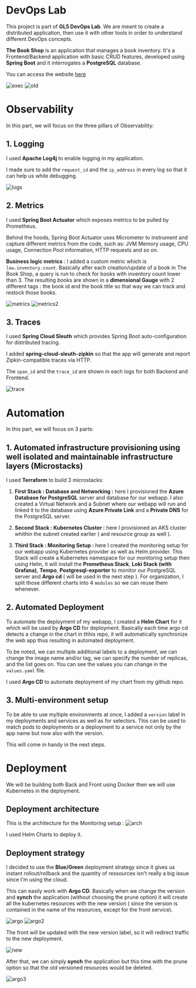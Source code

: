 # DevOps Lab

This project is part of **GL5 DevOps Lab**. We are meant to create a distributed application, then use it with other tools in order to understand different DevOps concepts.

**The Book Shop** is an application that manages a book inventory. It's a Frontend/Backend application with basic CRUD features, developed using **Spring Boot** and it interrogates a **PostgreSQL** database.

You can access the website [here](http://thebookshop.westeurope.cloudapp.azure.com:9005)

![exec](https://raw.githubusercontent.com/ShathaCodes/devops-lab/main/screenshots/results.PNG)
![old](https://raw.githubusercontent.com/ShathaCodes/devops-lab/main/screenshots/old.PNG)

# Observability

In this part, we will focus on the three pillars of Observability:

## 1. Logging
I used **Apache Log4j** to enable logging in my application. 

I made sure to add the ``request_id`` and the ``ip_address`` in every log so that it can help us while debugging.

![logs](https://raw.githubusercontent.com/ShathaCodes/devops-lab/main/screenshots/logs.PNG)


## 2. Metrics
I used **Spring Boot Actuator** which exposes metrics to be pulled by Prometheus. 

Behind the hoods, Spring Boot Actuator uses Micrometer to instrument and capture different metrics from the code, such as: JVM Memory usage, CPU usage, Connection Pool information, HTTP requests and so on.

**Business logic metrics** : I added a custom metric which is ``low.inventory.count``. Basically after each creation/update of a book in The Book Shop, a query is run to check for books with inventory count lower than 3. The resulting books are shown in a **dimensional Gauge** with 2 different tags : the book id and the book title so that way we can track and restock those books.

![metrics](https://raw.githubusercontent.com/ShathaCodes/devops-lab/main/screenshots/metrics.PNG)
![metrics2](https://raw.githubusercontent.com/ShathaCodes/devops-lab/main/screenshots/metrics2.PNG)

## 3. Traces
I used **Spring Cloud Sleuth** which provides Spring Boot auto-configuration for distributed tracing.

I added **spring-cloud-sleuth-zipkin** so that the app will generate and report Zipkin-compatible traces via HTTP. 

The ``span_id`` and the ``trace_id`` are shown in each logs for both Backend and Frontend.

![trace](https://raw.githubusercontent.com/ShathaCodes/devops-lab/main/screenshots/trace.PNG)

# Automation

In this part, we will focus on 3 parts:

## 1. Automated infrastructure provisioning using well isolated and maintainable infrastructure layers (Microstacks)

I used **Terraform** to build 3 microstacks:
1. **First Stack : Database and Networking :** here I provisioned the **Azure Database for PostgreSQL** server and database for our webapp. I also created a Virtual Network and a Subnet where our webapp will run and linked it to the database using **Azure Private Link** and a **Private DNS** for the PostgreSQL server.
1. **Second Stack : Kubernetes Cluster :** here I provisioned an AKS cluster whithin the subnet created earlier ( and resource group as well ).

1. **Third Stack : Monitoring Setup :** here I created the monitoring setup for our webapp using Kubernetes provider as well as Helm provider. This Stack will create a Kubernetes namespace for our monitoring setup then using Helm, it will install the **Prometheus Stack**, **Loki Stack (with Grafana)**, **Tempo**, **Postgresql-exporter** to monitor our PostgreSQL server and **Argo cd** ( will be used in the next step ). For organization, I split those different charts into 4 ``modules`` so we can reuse them whenever.

## 2. Automated Deployment

To automate the deployment of my webapp, I created a **Helm Chart** for it which will be used by **Argo CD** for deployment. Basically each time argo cd detects a change in the chart in thhis repo, it will automatically synchronize the web app thus resulting in automated deployment.

To be noted, we can multiple additional labels to a deployment, we can change the image name and/or tag, we can specify the number of replicas, and the list goes on. You can see the values you can change in the ``values.yaml`` file.

I used **Argo CD** to automate deployment of my chart from my github repo.

## 3. Multi-environment setup

To be able to use myltiple environments at once, I added a ``version`` label in my deployments and services as well as for selectors. This can be used to match pods to deployments or a deployment to a service not only by the app name but now also with the version. 

This will come in handy in the next steps.

# Deployment

We will be building both Back and Front using Docker then we will use Kubernetes in the deployment.

## Deployment architecture

This is the architecture for the Monitoring setup :
![arch](https://raw.githubusercontent.com/ShathaCodes/devops-lab/main/screenshots/arch.png)

I used Helm Charts to deploy it.

## Deployment strategy

I decided to use the **Blue/Green** deployment strategy since it gives us instant rollout/rollback and the quantity of ressources isn't really a big issue since I'm using the cloud.

This can easily work with **Argo CD**. Basically when we change the version and **synch** the application (without choosing the prune option) it will create all the kubernetes resources with the new version ( since the version is contained in the name of the resources, except for the front service). 

![argo](https://raw.githubusercontent.com/ShathaCodes/devops-lab/main/screenshots/argo.PNG)
![argo2](https://raw.githubusercontent.com/ShathaCodes/devops-lab/main/screenshots/argo2.PNG)

The front will be updated with the new version label, so it will redirect traffic to the new deployment.

![new](https://raw.githubusercontent.com/ShathaCodes/devops-lab/main/screenshots/new.PNG)


After that, we can simply **synch** the application but this time with the prune option so that the old versioned resources would be deleted.

![argo3](https://raw.githubusercontent.com/ShathaCodes/devops-lab/main/screenshots/argo3.PNG)





